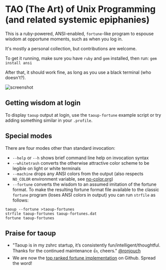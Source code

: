 TAO (The Art) of Unix Programming (and related systemic epiphanies)
===================================================================

This is a ruby-powered, ANSI-enabled, `fortune`-like program to espouse wisdom at
opportune moments, such as when you log in.

It's mostly a personal collection, but contributions are welcome.

To get it running, make sure you have `ruby` and `gem` installed, then run:
 `gem install ansi`

After that, it should work fine, as long as you use a black terminal (who doesn't?).

![screenshot](https://raw.githubusercontent.com/globalcitizen/taoup/master/screenshot.png "Behold, wisdom!")


Getting wisdom at login
-----------------------

To display `taoup` output at login, use the `taoup-fortune` example script or try adding something similar in your `.profile`.

Special modes
-------------

There are four modes other than standard invocation:
 * `--help` or `--h` shows brief command line help on invocation syntax
 * `--whitetrash` converts the otherwise attractive color scheme to be legible on light or white terminals
 * `--machine` drops any ANSI colors from the output (also respects `NO_COLOR` environment variable, see [no-color.org](http://no-color.org))
 * `--fortune` converts the wisdom to an assumed imitation of the fortune format. To make the resulting fortune format file available to the classic `fortune` program (loses ANSI colors in output) you can run `strfile` as follows: 
 ```
taoup --fortune >taoup-fortunes
strfile taoup-fortunes taoup-fortunes.dat
fortune taoup-fortunes
```

Praise for taoup
----------------

* "Taoup is in my zshrc startup, it’s consistently fun/intelligent/thoughtful. Thanks for the continued maintenance 👍, cheers." [@ronjouch](https://github.com/ronjouch)
* We are now the [top ranked fortune implementation](https://github.com/topics/fortune) on Github. Spread the word!
